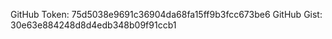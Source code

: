GitHub Token: 75d5038e9691c36904da68fa15ff9b3fcc673be6
GitHub Gist: 30e63e884248d8d4edb348b09f91ccb1
